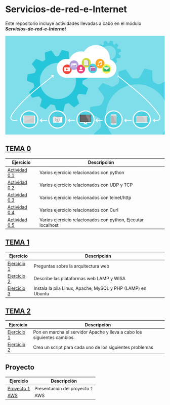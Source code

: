 # Servicios-de-red-e-Internet

Este repositorio incluye actividades llevadas a cabo en el módulo **_Servicios-de-red-e-Internet_**

![texto](/img/tux.png)

## [TEMA 0](Actividad0/README.md) 
|  Ejercicio  |  Descripción  |
| ------------- | ------------- |
| [Actividad 0.1](/Actividad0/README.md#actividad-01) | Varios ejercicio relacionados con python |
| [Actividad 0.2](/Actividad0/README.md#actividad-02) | Varios ejercicio relacionados con UDP y TCP |
| [Actividad 0.3](/Actividad0/README.md#actividad-03) | Varios ejercicio relacionados con telnet/http |
| [Actividad 0.4](/Actividad0/README.md#actividad-04)| Varios ejercicio relacionados con Curl |
| [Actividad 0.5](/Actividad0/README.md#actividad-05) | Varios ejercicio relacionados con python, Ejecutar localhost|

## [TEMA 1](Actividad1/README.md) 
|  Ejercicio  |  Descripción  |
| ------------- | ------------- |
| [Ejercicio 1](/Actividad1/README.md#la-arquitectura-web-es-un-modelo-compuesto-de-tres-capas-cuáles-son-y-cuál-es--la-función-de-cada-una-de-ellas) | Preguntas sobre la arquitectura web |
| [Ejercicio 2](/Actividad1/README.md#las-plataformas-web-lamp-y-wisa-son-dos-de-las-más-populares-y-difundidas-en-el-mercado-utilizadas-para-desarrollar-sitios-web-dinámicos-y-aplicaciones-web-a-continuación-se-describe-cada-una-de-ellas) | Describe las plataformas web LAMP y WISA   |
| [Ejercicio 3](/Actividad1/README.md#instala-la-pila-linux-apache-mysql-y-php-lamp-en-ubuntu) | Instala la pila Linux, Apache, MySQL y PHP (LAMP) en Ubuntu  |

## [TEMA 2](Actividad2/README.md) 
|  Ejercicio  |  Descripción  |
| ------------- | ------------- |
| [Ejercicio 1](https://github.com/Ivanccampos/Servicios-de-red-e-Internet/tree/main/Actividad2#pon-en-marcha-el-servidor-apache-y-lleva-a-cabo-los-siguientes-cambios-en-el-archivo-de-configuraci%C3%B3n)  | Pon en marcha el servidor Apache y lleva a cabo los siguientes cambios. |
| [Ejercicio 2](https://github.com/Ivanccampos/Servicios-de-red-e-Internet/tree/main/Actividad2#crea-un-script-para-cada-uno-de-los-siguientes-problemas) | Crea un script para cada uno de los siguientes problemas  |

## Proyecto
|  Ejercicio  |  Descripción  |
| ------------- | ------------- |
| [Proyecto 1](https://github.com/Ivanccampos/Servicios-de-red-e-Internet/tree/5b4aac5f27daa9e28fe6eb8a508947c8f741383d/Proyecto) | Presentación del proyecto 1 |
| [AWS]([https://github.com/Ivanccampos/Servicios-de-red-e-Internet/tree/5b4aac5f27daa9e28fe6eb8a508947c8f741383d/Proyecto](https://github.com/Ivanccampos/Servicios-de-red-e-Internet/tree/main/AWS)) | AWS |


